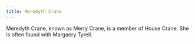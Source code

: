 ```yaml
---
title: Meredyth Crane
---
```


Meredyth Crane, known as Merry Crane, is a member of House Crane. She is often found with Margaery Tyrell.


